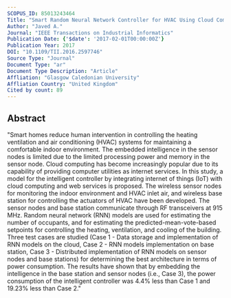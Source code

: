 ```yaml
---
SCOPUS_ID: 85013243464
Title: "Smart Random Neural Network Controller for HVAC Using Cloud Computing Technology"
Author: "Javed A."
Journal: "IEEE Transactions on Industrial Informatics"
Publication Date: {'$date': '2017-02-01T00:00:00Z'}
Publication Year: 2017
DOI: "10.1109/TII.2016.2597746"
Source Type: "Journal"
Document Type: "ar"
Document Type Description: "Article"
Affliation: "Glasgow Caledonian University"
Affliation Country: "United Kingdom"
Cited by count: 89
---
```


## Abstract
"Smart homes reduce human intervention in controlling the heating ventilation and air conditioning (HVAC) systems for maintaining a comfortable indoor environment. The embedded intelligence in the sensor nodes is limited due to the limited processing power and memory in the sensor node. Cloud computing has become increasingly popular due to its capability of providing computer utilities as internet services. In this study, a model for the intelligent controller by integrating internet of things (IoT) with cloud computing and web services is proposed. The wireless sensor nodes for monitoring the indoor environment and HVAC inlet air, and wireless base station for controlling the actuators of HVAC have been developed. The sensor nodes and base station communicate through RF transceivers at 915 MHz. Random neural network (RNN) models are used for estimating the number of occupants, and for estimating the predicted-mean-vote-based setpoints for controlling the heating, ventilation, and cooling of the building. Three test cases are studied (Case 1 - Data storage and implementation of RNN models on the cloud, Case 2 - RNN models implementation on base station, Case 3 - Distributed implementation of RNN models on sensor nodes and base stations) for determining the best architecture in terms of power consumption. The results have shown that by embedding the intelligence in the base station and sensor nodes (i.e., Case 3), the power consumption of the intelligent controller was 4.4% less than Case 1 and 19.23% less than Case 2."
